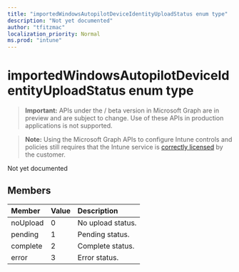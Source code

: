 ```yaml
---
title: "importedWindowsAutopilotDeviceIdentityUploadStatus enum type"
description: "Not yet documented"
author: "tfitzmac"
localization_priority: Normal
ms.prod: "intune"
---
```


# importedWindowsAutopilotDeviceIdentityUploadStatus enum type

> **Important:** APIs under the / beta version in Microsoft Graph are in preview and are subject to change. Use of these APIs in production applications is not supported.

> **Note:** Using the Microsoft Graph APIs to configure Intune controls and policies still requires that the Intune service is [correctly licensed](https://go.microsoft.com/fwlink/?linkid=839381) by the customer.

Not yet documented
## Members
|Member|Value|Description|
|:---|:---|:---|
|noUpload|0|No upload status.|
|pending|1|Pending status.|
|complete|2|Complete status.|
|error|3|Error status.|





